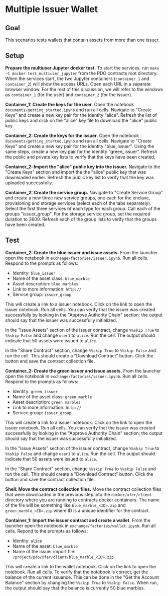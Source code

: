 <!---
Licensed under Creative Commons Attribution 4.0 International License
https://creativecommons.org/licenses/by/4.0/
--->

# Multiple Issuer Wallet #

## Goal ##

This scenarios tests wallets that contain assets from more than
one issuer.

## Setup ##

**Prepare the multiuser Jupyter docker test.** To start the services,
run `make -C docker test_multiuser_jupyter` from the PDO contracts
root directory. When the services start, the two Jupyter containers
(`container_1` and `container_2`) will show the access URLs. Open each
URL in a separate browser window. For the rest of this discussion, we
will refer to the windows as `container_1` (for the user) and
`container_2` (for the issuer).

**Container_1: Create the keys for the user.** Open the notebook
`documents/getting_started.ipynb` and run all cells. Navigate to
"Create Keys" and create a new key pair for the identity
"alice". Refresh the list of public keys and click on the
"alice" key file to download the "alice" public key.

**Container_2: Create the keys for the issuer.** Open the notebook
`documents/getting_started.ipynb` and run all cells. Navigate to
"Create Keys" and create a new key pair for the identity
"blue_issuer". Using the same steps, create a new key pair for the
identity "green_issuer". Refresh the public and private key lists to
verify that the keys have been created.

**Container_2: Import the "alice" public key into the issuer.**
Navigate to the "Create Keys" section and import the the "alice"
public key that was downloaded earlier. Refresh the public key list to
verify that the key was uploaded successfully.

**Container_2: Create the service group.** Navigate to "Create Service
Group" and create a new three new service groups, one each for the
enclave, provisioning and storage services (select each of the tabs
separately). Select the first three services of each type for each
group. Call each of the groups "issuer_group". For the storage
service group, set the required duration to 3600. Refresh each of the
group lists to verify that the groups have been created.

## Test ##

**Container_2: Create the blue issuer and issue assets.** From the
launcher open the notebook in
`exchange/factories/issuer.ipynb`. Run all cells. Respond to the
prompts as follows:

* Identity: `blue_issuer`
* Name of the asset class: `blue_marble`
* Asset description: `blue marbles`
* Link to more information: `http://`
* Service group: `issuer_group`

This will create a link to a issuer notebook. Click on the link to
open the issuer notebook. Run all cells. You can verify that the
issuer was created successfully by looking in the "Approve Authority
Chain" section; the output should say that the issuer was successfully
initialized.

In the "Issue Assets" section of the issuer contract, change `%%skip
True` to `%%skip False` and change `user1` to `alice`. Run the
cell. The output should indicate that 50 assets were issued to
`alice`.

In the "Share Contract" section, change `%%skip True` to `%%skip
False` and run the cell. This should create a "Download Contract"
button. Click the button and save the contract collection file.

**Container_2: Create the green issuer and issue assets.** From the
launcher open the notebook in
`exchange/factories/issuer.ipynb`. Run all cells. Respond to the
prompts as follows:

* Identity: `green_issuer`
* Name of the asset class: `green_marble`
* Asset description: `green marbles`
* Link to more information: `http://`
* Service group: `issuer_group`

This will create a link to a issuer notebook. Click on the link to
open the issuer notebook. Run all cells. You can verify that the
issuer was created successfully by looking in the "Approve Authority
Chain" section; the output should say that the issuer was successfully
initialized.

In the "Issue Assets" section of the issuer contract, change `%%skip
True` to `%%skip False` and change `user1` to `alice`. Run the
cell. The output should indicate that 50 assets were issued to
`alice`.

In the "Share Contract" section, change `%%skip True` to `%%skip
False` and run the cell. This should create a "Download Contract"
button. Click the button and save the contract collection file.

**Shell: Move the contract collection files.** Move the contract
collection files that were downloaded in the previous step into the
`docker/xfer/client` directory where you are running to contracts
docker containers. The name of the file will be something like
`blue_marble_<ID>.zip` and `green_marble_<ID>.zip` where ID is a
unique identifier for the contract.

**Container_1: Import the issuer contract and create a wallet.** From the launcher
open the notebook in `exchange/factories/wallet.ipynb`. Run all
cells. Repond to the prompts as follows:

* Identity: `alice`
* Name of the asset: `blue_marble`
* Name of the issuer import file: `/project/pdo/xfer/client/blue_marble_<ID>.zip`

This will create a link to the wallet notebook. Click on the link to
open the notebook. Run all cells. To verify that the notebook is
correct, get the balance of the current issuance. This can be done in
the "Get the Account Balance" section by changing the `%%skip True` to
`%%skip False`. When run, the output should say that the balance is
currently 50 blue marbles.
